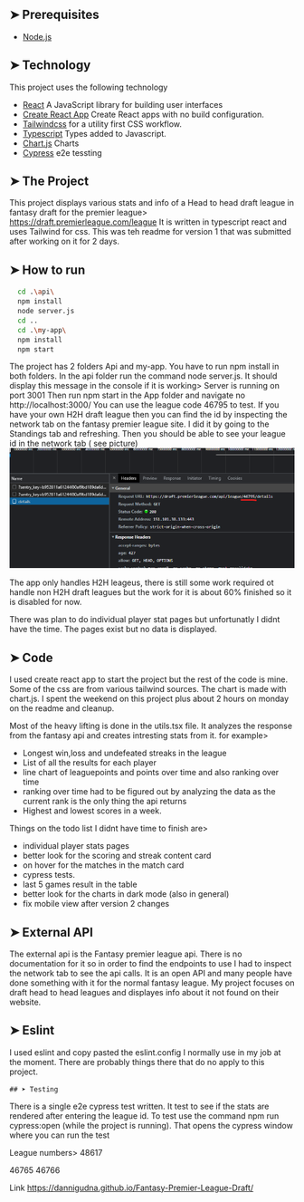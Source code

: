 ## ➤ Prerequisites

- [Node.js](https://nodejs.org/en/)

## ➤ Technology

This project uses the following technology

- [React](https://reactjs.org/) A JavaScript library for building user interfaces
- [Create React App](https://github.com/facebook/create-react-app) Create React apps with no build configuration.
- [Tailwindcss](https://tailwindcss.com) for a utility first CSS workflow.
- [Typescript](https://www.typescriptlang.org/) Types added to Javascript.
- [Chart.js](https://www.chartjs.org/) Charts
- [Cypress](https://www.cypress.io/) e2e tessting

## ➤ The Project

This project displays various stats and info of a Head to head draft league in fantasy draft for the premier league> https://draft.premierleague.com/league
It is written in typescript react and uses Tailwind for css. This was teh readme for version 1 that was submitted after working on it for 2 days.

## ➤ How to run

```bash
  cd .\api\
  npm install
  node server.js
  cd ..
  cd .\my-app\
  npm install
  npm start
```

The project has 2 folders
Api and my-app. You have to run npm install in both folders.
In the api folder run the command node server.js. It should display this message in the console if it is working> Server is running on port 3001
Then run npm start in the App folder and navigate no http://localhost:3000/
You can use the league code 46795 to test.
If you have your own H2H draft league then you can find the id by inspecting the network tab on the fantasy premier league site.
I did it by going to the Standings tab and refreshing. Then you should be able to see your league id in the network tab ( see picture)
![leagueID](leagueid.png)

The app only handles H2H leageus, there is still some work required ot handle non H2H draft leagues but the work for it is about 60% finished so it is disabled for now.

There was plan to do individual player stat pages but unfortunatly I didnt have the time. The pages exist but no data is displayed.

## ➤ Code

I used create react app to start the project but the rest of the code is mine.
Some of the css are from various tailwind sources.
The chart is made with chart.js.
I spent the weekend on this project plus about 2 hours on monday on the readme and cleanup.

Most of the heavy lifting is done in the utils.tsx file. It analyzes the response from the fantasy api and creates intresting stats from it.
for example>

- Longest win,loss and undefeated streaks in the league
- List of all the results for each player
- line chart of leaguepoints and points over time and also ranking over time
- ranking over time had to be figured out by analyzing the data as the current rank is the only thing the api returns
- Highest and lowest scores in a week.

Things on the todo list I didnt have time to finish are>

- individual player stats pages
- better look for the scoring and streak content card
- on hover for the matches in the match card
- cypress tests.
- last 5 games result in the table
- better look for the charts in dark mode (also in general)
- fix mobile view after version 2 changes

## ➤ External API

The external api is the Fantasy premier league api. There is no documentation for it so in order to find the endpoints to use I had to inspect the network tab to
see the api calls. It is an open API and many people have done something with it for the normal fantasy league. My project focuses on draft head to head leagues and
displayes info about it not found on their website.

## ➤ Eslint

I used eslint and copy pasted the eslint.config I normally use in my job at the moment. There are probably things there that do no apply to this project.

    ## ➤ Testing

There is a single e2e cypress test written. It test to see if the stats are rendered after entering the league id.
To test use the command npm run cypress:open (while the project is running). That opens the cypress window where you can run the test

League numbers> 48617

46765 46766

Link https://dannigudna.github.io/Fantasy-Premier-League-Draft/
